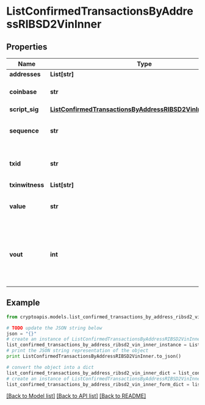 # ListConfirmedTransactionsByAddressRIBSD2VinInner


## Properties
Name | Type | Description | Notes
------------ | ------------- | ------------- | -------------
**addresses** | **List[str]** |  | 
**coinbase** | **str** | Represents the coinbase hex. | [optional] 
**script_sig** | [**ListConfirmedTransactionsByAddressRIBSD2VinInnerScriptSig**](ListConfirmedTransactionsByAddressRIBSD2VinInnerScriptSig.md) |  | 
**sequence** | **str** | Represents the script sequence number. | 
**txid** | **str** | Represents the reference transaction identifier. | [optional] 
**txinwitness** | **List[str]** |  | 
**value** | **str** | Represents the sent/received amount. | [optional] 
**vout** | **int** | It refers to the index of the output address of this transaction. The index starts from 0. | 

## Example

```python
from cryptoapis.models.list_confirmed_transactions_by_address_ribsd2_vin_inner import ListConfirmedTransactionsByAddressRIBSD2VinInner

# TODO update the JSON string below
json = "{}"
# create an instance of ListConfirmedTransactionsByAddressRIBSD2VinInner from a JSON string
list_confirmed_transactions_by_address_ribsd2_vin_inner_instance = ListConfirmedTransactionsByAddressRIBSD2VinInner.from_json(json)
# print the JSON string representation of the object
print ListConfirmedTransactionsByAddressRIBSD2VinInner.to_json()

# convert the object into a dict
list_confirmed_transactions_by_address_ribsd2_vin_inner_dict = list_confirmed_transactions_by_address_ribsd2_vin_inner_instance.to_dict()
# create an instance of ListConfirmedTransactionsByAddressRIBSD2VinInner from a dict
list_confirmed_transactions_by_address_ribsd2_vin_inner_form_dict = list_confirmed_transactions_by_address_ribsd2_vin_inner.from_dict(list_confirmed_transactions_by_address_ribsd2_vin_inner_dict)
```
[[Back to Model list]](../README.md#documentation-for-models) [[Back to API list]](../README.md#documentation-for-api-endpoints) [[Back to README]](../README.md)


